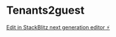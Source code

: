 # Tenants2guest

[Edit in StackBlitz next generation editor ⚡️](https://stackblitz.com/~/github.com/Mightymouse43/Tenants2guest)